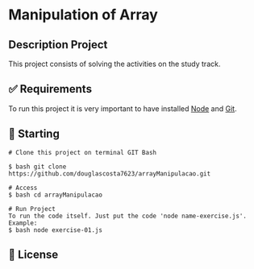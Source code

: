 # Manipulation of Array

## Description Project
<p align="justify"> This project consists of solving the activities on the study track.</p>

## :white_check_mark: Requirements ##

To run this project it is very important to have installed [Node](https://nodejs.org/) and [Git](https://git-scm.com).

## :checkered_flag: Starting ##

```
# Clone this project on terminal GIT Bash

$ bash git clone https://github.com/douglascosta7623/arrayManipulacao.git

# Access
$ bash cd arrayManipulacao
```
```
# Run Project
To run the code itself. Just put the code 'node name-exercise.js'. Example:
$ bash node exercise-01.js
```

## :memo: License ##
